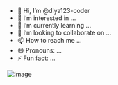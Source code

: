 - 👋 Hi, I’m @diya123-coder
- 👀 I’m interested in ...
- 🌱 I’m currently learning ...
- 💞️ I’m looking to collaborate on ...
- 📫 How to reach me ...
- 😄 Pronouns: ...
- ⚡ Fun fact: ...

<!---
diya123-coder/diya123-coder is a ✨ special ✨ repository because its `README.md` (this file) appears on your GitHub profile.
You can click the Preview link to take a look at your changes.
--->


![image](https://github.com/user-attachments/assets/e40bf3a5-aa68-4caa-ae85-d0abf7b5fd32)

